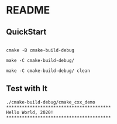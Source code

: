 # README

## QuickStart

```shell

cmake -B cmake-build-debug

make -C cmake-build-debug/ 

make -C cmake-build-debug/ clean
```

## Test with It

```shell
./cmake-build-debug/cmake_cxx_demo
****************************************
Hello World, 2020!
****************************************
```
